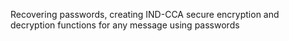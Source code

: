 Recovering passwords, creating IND-CCA secure encryption and decryption functions for any message using passwords
